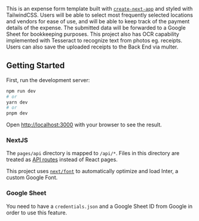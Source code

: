 This is an expense form template built with [`create-next-app`](https://github.com/vercel/next.js/tree/canary/packages/create-next-app) and styled with TailwindCSS. Users will be able to select most frequently selected locations and vendors for ease of use, and will be able to keep track of the payment details of the expense. The submitted data will be forwarded to a Google Sheet for bookkeeping purposes. This project also has OCR capability implemented with Tesseract to recognize text from photos eg. receipts. Users can also save the uploaded receipts to the Back End via multer. 

## Getting Started

First, run the development server:

```bash
npm run dev
# or
yarn dev
# or
pnpm dev
```

Open [http://localhost:3000](http://localhost:3000) with your browser to see the result.

### NextJS

The `pages/api` directory is mapped to `/api/*`. Files in this directory are treated as [API routes](https://nextjs.org/docs/api-routes/introduction) instead of React pages.

This project uses [`next/font`](https://nextjs.org/docs/basic-features/font-optimization) to automatically optimize and load Inter, a custom Google Font.

### Google Sheet

You need to have a `credentials.json` and a Google Sheet ID from Google in order to use this feature.
